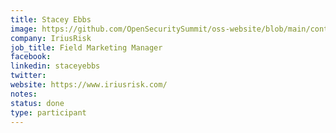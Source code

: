 ```yaml
---
title: Stacey Ebbs
image: https://github.com/OpenSecuritySummit/oss-website/blob/main/content/participant/images/Stacey%20Ebbs.jpeg?raw=true
company: IriusRisk
job_title: Field Marketing Manager
facebook:
linkedin: staceyebbs
twitter: 
website: https://www.iriusrisk.com/
notes:
status: done
type: participant
---
```

